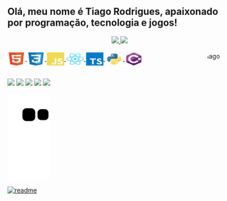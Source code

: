 ## Olá, meu nome é Tiago Rodrigues, apaixonado por programação, tecnologia e jogos!
<div align="center">
  <a href="https://github.com/tiagorodriguesskt">
  <img height="180em" src="https://github-readme-stats.vercel.app/api?username=tiagorodriguesskt&show_icons=true&theme=dracula&include_all_commits=true&count_private=true"/>
  <img height="180em" src="https://github-readme-stats.vercel.app/api/top-langs/?username=tiagorodriguesskt&layout=compact&langs_count=7&theme=dracula"/>
</div>
<div style="display: inline_block"><br>
 <img align="center" alt="Tiago-HTML" height="30" width="40" src="https://raw.githubusercontent.com/devicons/devicon/master/icons/html5/html5-original.svg">
  <img align="center" alt="Tiago-CSS" height="30" width="40" src="https://raw.githubusercontent.com/devicons/devicon/master/icons/css3/css3-original.svg">
  <img align="center" alt="Tiago-Js" height="30" width="40" src="https://raw.githubusercontent.com/devicons/devicon/master/icons/javascript/javascript-plain.svg">
  <img align="center" alt="Tiago-React" height="30" width="40" src="https://raw.githubusercontent.com/devicons/devicon/master/icons/react/react-original.svg">
  <img align="center" alt="Tiago-Ts" height="30" width="40" src="https://raw.githubusercontent.com/devicons/devicon/master/icons/typescript/typescript-plain.svg">
  <img align="center" alt="Tiago-Python" height="30" width="40" src="https://raw.githubusercontent.com/devicons/devicon/master/icons/python/python-original.svg">
  <img align="center" alt="Tiago-Csharp" height="30" width="40" src="https://raw.githubusercontent.com/devicons/devicon/master/icons/csharp/csharp-original.svg">
  <img align="right" alt="Tiago-pic" height="300" style="border-radius:50%;" src="https://user-images.githubusercontent.com/34645647/165473712-e79304cf-903a-48f9-a9b4-5347ff7fae15.jpg">
</div>
  
  ##
 

<div> 
  <a href="https://www.linkedin.com/mwlite/in/tiago-rodrigues-0b5417124" target="_blank"><img src="https://img.shields.io/badge/-LinkedIn-%230077B5?style=for-the-badge&logo=linkedin&logoColor=white" target="_blank"></a> 
 <a href="https://www.instagram.com/tiago_rodrigues_code/" target="_blank"><img src="https://img.shields.io/badge/-Instagram-%23E4405F?style=for-the-badge&logo=instagram&logoColor=white" target="_blank"></a>
 <a href = "mailto:tiagorodriguesskt@gmail.com"><img src="https://img.shields.io/badge/-Gmail-%23333?style=for-the-badge&logo=gmail&logoColor=white" target="_blank"></a>
 <a href="https://www.twitch.tv/mikmahatuz" target="_blank"><img src="https://img.shields.io/badge/Twitch-9146FF?style=for-the-badge&logo=twitch&logoColor=white" target="_blank"></a>
  <a href="https://www.youtube.com/channel/UChCLFU4viT-7y8imDyQKLqw" target="_blank"><img src="https://img.shields.io/badge/YouTube-FF0000?style=for-the-badge&logo=youtube&logoColor=white" target="_blank"></a>
  
  
  ![Snake animation](https://github.com/TiagoRodriguesskt/TiagoRodriguesskt/blob/output/github-contribution-grid-snake.svg)
 
</div>
  
  [![readme](https://github-readme-stats.vercel.app/api/pin/?username=TiagoRodriguesskt&repo=TiagoRodriguesskt&theme=react)](https://github.com/TiagoRodriguesskt/TiagoRodriguesskt)
